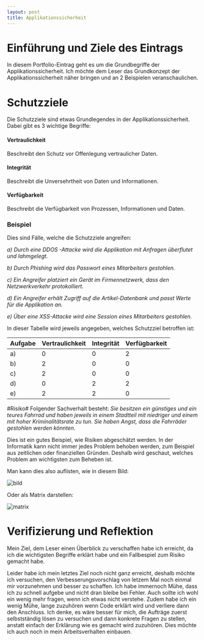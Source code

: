 ```yaml
---
layout: post
title: Applikationssicherheit
---
```


# Einführung und Ziele des Eintrags #

In diesem Portfolio-Eintrag geht es um die Grundbegriffe der Applikationssicherheit. Ich möchte dem Leser das Grundkonzept der Applikationssicherheit näher bringen und an 2 Beispielen veranschaulichen.

# Schutzziele #
Die Schutzziele sind etwas Grundlegendes in der Applikationssicherheit. Dabei gibt es 3 wichtige Begriffe:

#### Vertraulichkeit ####
Beschreibt den Schutz vor Offenlegung vertraulicher Daten.
#### Integrität ####
Beschreibt die Unversehrtheit von Daten und Informationen.
#### Verfügbarkeit ####
Beschreibt die Verfügbarkeit von Prozessen, Informationen und Daten.

### Beispiel ###
Dies sind Fälle, welche die Schutzziele angreifen:

*a) Durch eine DDOS -Attacke wird die Applikation mit Anfragen überflutet und lahmgelegt.*

*b) Durch Phishing wird das Passwort eines Mitarbeiters gestohlen.*

*c) Ein Angreifer platziert ein Gerät im Firmennetzwerk, dass den Netzwerkverkehr protokolliert.*

*d) Ein Angreifer erhält Zugriff auf die Artikel-Datenbank und passt Werte für die Applikation an.*

*e) Über eine XSS-Attacke wird eine Session eines Mitarbeiters gestohlen.*

In dieser Tabelle wird jeweils angegeben, welches Schutzziel betroffen ist:


|     Aufgabe    |     Vertraulichkeit    |     Integrität    |     Verfügbarkeit    |
|----------------|------------------------|-------------------|----------------------|
|     a)         |     0                  |     0             |     2                |
|     b)         |     2                  |     0             |     0                |
|     c)         |     2                  |     0             |     0                |
|     d)         |     0                  |     2             |     2                |
|     e)         |     2                  |     2             |     0                |


#Risiko#
Folgender Sachverhalt besteht:
*Sie besitzen ein günstiges und ein teures Fahrrad und haben jeweils in einem Stadtteil mit niedriger und einem mit hoher Kriminalitätsrate zu tun. Sie haben Angst, dass die Fahrräder gestohlen werden könnten.*

Dies ist ein gutes Beispiel, wie Risiken abgeschätzt werden. In der Informatik kann nicht immer jedes Problem behoben werden, zum Beispiel aus zeitlichen oder finanziellen Gründen. Deshalb wird geschaut, welches Problem am wichtigsten zum Beheben ist.

Man kann dies also auflisten, wie in diesem Bild:

![bild](https://user-images.githubusercontent.com/54060230/143895572-2dd6bc60-b9c7-41ce-8cc0-9d9fb90b93aa.png)

Oder als Matrix darstellen:

![matrix](https://user-images.githubusercontent.com/54060230/143895432-c68c60c5-d238-46cd-986b-6a0233d8b85d.png)


# Verifizierung und Reflektion #
Mein Ziel, dem Leser einen Überblick zu verschaffen habe ich erreicht, da ich die wichtigsten Begriffe erklärt habe und ein Fallbespiel zum Risiko gemacht habe.

Leider habe ich mein letztes Ziel noch nicht ganz erreicht, deshalb möchte ich versuchen, den Verbesserungsvorschlag von letzem Mal noch einmal mir vorzunehmen und besser zu schaffen. Ich habe immernoch Mühe, dass ich zu schnell aufgebe und nicht dran bleibe bei Fehler. Auch sollte ich wohl ein wenig mehr fragen, wenn ich etwas nicht verstehe. Zudem habe ich ein wenig Mühe, lange zuzuhören wenn Code erklärt wird und verliere dann den Anschluss. Ich denke, es wäre besser für mich, die Aufträge zuerst selbstständig lösen zu versuchen und dann konkrete Fragen zu stellen, anstatt einfach der Erklärung wie es gemacht wird zuzuhören. Dies möchte ich auch noch in mein Arbeitsverhalten einbauen.
